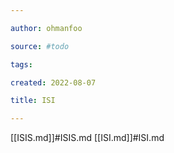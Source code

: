```yaml
---

author: ohmanfoo

source: #todo

tags: 

created: 2022-08-07

title: ISI

---
```

[[ISIS.md]]#ISIS.md
[[ISI.md]]#ISI.md